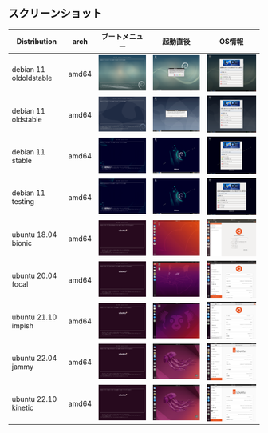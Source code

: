 ## スクリーンショット  
|      Distribution      |  arch | ブートメニュー |    起動直後    |     OS情報     |  
| ---------------------- | :---: | :------------: | :------------: | :------------: |  
| debian 11 oldoldstable | amd64 | <img src="https://github.com/office-itou/Linux/raw/master/live/picture/debian.oldoldstable.01.png" width="320"> | <img src="https://github.com/office-itou/Linux/raw/master/live/picture/debian.oldoldstable.02.png" width="320"> | <img src="https://github.com/office-itou/Linux/raw/master/live/picture/debian.oldoldstable.03.png" width="320"> |  
| debian 11 oldstable    | amd64 | <img src="https://github.com/office-itou/Linux/raw/master/live/picture/debian.oldstable.01.png" width="320">    | <img src="https://github.com/office-itou/Linux/raw/master/live/picture/debian.oldstable.02.png" width="320">    | <img src="https://github.com/office-itou/Linux/raw/master/live/picture/debian.oldstable.03.png" width="320">    |  
| debian 11 stable       | amd64 | <img src="https://github.com/office-itou/Linux/raw/master/live/picture/debian.stable.01.png" width="320">       | <img src="https://github.com/office-itou/Linux/raw/master/live/picture/debian.stable.02.png" width="320">       | <img src="https://github.com/office-itou/Linux/raw/master/live/picture/debian.stable.03.png" width="320">       |  
| debian 11 testing      | amd64 | <img src="https://github.com/office-itou/Linux/raw/master/live/picture/debian.testing.01.png" width="320">      | <img src="https://github.com/office-itou/Linux/raw/master/live/picture/debian.testing.02.png" width="320">      | <img src="https://github.com/office-itou/Linux/raw/master/live/picture/debian.testing.03.png" width="320">      |  
| ubuntu 18.04 bionic    | amd64 | <img src="https://github.com/office-itou/Linux/raw/master/live/picture/ubuntu.bionic.01.png" width="320">       | <img src="https://github.com/office-itou/Linux/raw/master/live/picture/ubuntu.bionic.02.png" width="320">       | <img src="https://github.com/office-itou/Linux/raw/master/live/picture/ubuntu.bionic.03.png" width="320">       |  
| ubuntu 20.04 focal     | amd64 | <img src="https://github.com/office-itou/Linux/raw/master/live/picture/ubuntu.focal.01.png" width="320">        | <img src="https://github.com/office-itou/Linux/raw/master/live/picture/ubuntu.focal.02.png" width="320">        | <img src="https://github.com/office-itou/Linux/raw/master/live/picture/ubuntu.focal.03.png" width="320">        |  
| ubuntu 21.10 impish    | amd64 | <img src="https://github.com/office-itou/Linux/raw/master/live/picture/ubuntu.impish.01.png" width="320">       | <img src="https://github.com/office-itou/Linux/raw/master/live/picture/ubuntu.impish.02.png" width="320">       | <img src="https://github.com/office-itou/Linux/raw/master/live/picture/ubuntu.impish.03.png" width="320">       |  
| ubuntu 22.04 jammy     | amd64 | <img src="https://github.com/office-itou/Linux/raw/master/live/picture/ubuntu.jammy.01.png" width="320">        | <img src="https://github.com/office-itou/Linux/raw/master/live/picture/ubuntu.jammy.02.png" width="320">        | <img src="https://github.com/office-itou/Linux/raw/master/live/picture/ubuntu.jammy.03.png" width="320">        |  
| ubuntu 22.10 kinetic   | amd64 | <img src="https://github.com/office-itou/Linux/raw/master/live/picture/ubuntu.kinetic.01.png" width="320">      | <img src="https://github.com/office-itou/Linux/raw/master/live/picture/ubuntu.kinetic.02.png" width="320">      | <img src="https://github.com/office-itou/Linux/raw/master/live/picture/ubuntu.kinetic.03.png" width="320">      |  
  
